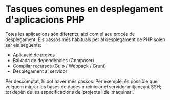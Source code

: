 # Tasques comunes en desplegament d'aplicacions PHP

Totes les aplicacions són diferents, així com el seu procés de desplegament. Els passos més habituals per al desplegament de PHP solen ser els següents:

* Aplicació  de proves
* Baixada de dependències \(Composer\)
* Compilar recursos \(Gulp / Webpack / Grunt\)
* Desplegament al servidor

Per descomptat, hi pot haver més passos. Per exemple, és possible que vulguem migrar les bases de dades o reiniciar el servidor mitjançant SSH; tot depèn de les especificacions del projecte i del maquinari.

  


